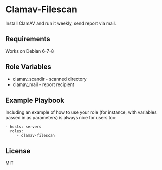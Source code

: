 Clamav-Filescan
=========

Install ClamAV and run it weekly, send report via mail.

Requirements
------------

Works on Debian 6-7-8

Role Variables
--------------

- clamav_scandir - scanned directory
- clamav_mail - report recipient

Example Playbook
----------------

Including an example of how to use your role (for instance, with variables passed in as parameters) is always nice for users too:

    - hosts: servers
      roles:
         - clamav-filescan

License
-------

MIT